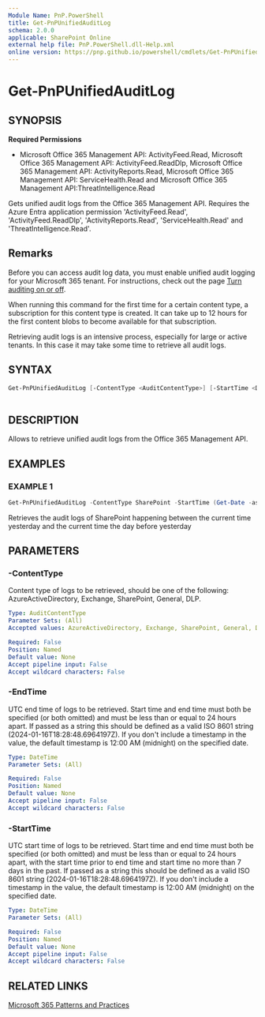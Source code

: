 ```yaml
---
Module Name: PnP.PowerShell
title: Get-PnPUnifiedAuditLog
schema: 2.0.0
applicable: SharePoint Online
external help file: PnP.PowerShell.dll-Help.xml
online version: https://pnp.github.io/powershell/cmdlets/Get-PnPUnifiedAuditLog.html
---
```

 
# Get-PnPUnifiedAuditLog

## SYNOPSIS

**Required Permissions**

  * Microsoft Office 365 Management API: ActivityFeed.Read, Microsoft Office 365 Management API: ActivityFeed.ReadDlp, Microsoft Office 365 Management API: ActivityReports.Read, Microsoft Office 365 Management API: ServiceHealth.Read and Microsoft Office 365 Management API:ThreatIntelligence.Read

Gets unified audit logs from the Office 365 Management API. Requires the Azure Entra application permission 'ActivityFeed.Read', 'ActivityFeed.ReadDlp', 'ActivityReports.Read', 'ServiceHealth.Read' and 'ThreatIntelligence.Read'.

## Remarks

Before you can access audit log data, you must enable unified audit logging for your Microsoft 365 tenant. For instructions, check out the page [Turn auditing on or off](https://learn.microsoft.com/microsoft-365/compliance/audit-log-enable-disable).

When running this command for the first time for a certain content type, a subscription for this content type is created. It can take up to 12 hours for the first content blobs to become available for that subscription.

Retrieving audit logs is an intensive process, especially for large or active tenants. In this case it may take some time to retrieve all audit logs. 

## SYNTAX

```powershell
Get-PnPUnifiedAuditLog [-ContentType <AuditContentType>] [-StartTime <DateTime>] [-EndTime <DateTime>]
  
```

## DESCRIPTION

Allows to retrieve unified audit logs from the Office 365 Management API.

## EXAMPLES

### EXAMPLE 1
```powershell
Get-PnPUnifiedAuditLog -ContentType SharePoint -StartTime (Get-Date -asUtc).AddDays(-2) -EndTime (Get-Date -asUtc).AddDays(-1)
```

Retrieves the audit logs of SharePoint happening between the current time yesterday and the current time the day before yesterday

## PARAMETERS

### -ContentType

Content type of logs to be retrieved, should be one of the following: AzureActiveDirectory, Exchange, SharePoint, General, DLP.

```yaml
Type: AuditContentType
Parameter Sets: (All)
Accepted values: AzureActiveDirectory, Exchange, SharePoint, General, DLP

Required: False
Position: Named
Default value: None
Accept pipeline input: False
Accept wildcard characters: False
```

### -EndTime
UTC end time of logs to be retrieved. Start time and end time must both be specified (or both omitted) and must be less than or equal to 24 hours apart. If passed as a string this should be defined as a valid ISO 8601 string (2024-01-16T18:28:48.6964197Z). If you don't include a timestamp in the value, the default timestamp is 12:00 AM (midnight) on the specified date.

```yaml
Type: DateTime
Parameter Sets: (All)

Required: False
Position: Named
Default value: None
Accept pipeline input: False
Accept wildcard characters: False
```

### -StartTime
UTC start time of logs to be retrieved. Start time and end time must both be specified (or both omitted) and must be less than or equal to 24 hours apart, with the start time prior to end time and start time no more than 7 days in the past. If passed as a string this should be defined as a valid ISO 8601 string (2024-01-16T18:28:48.6964197Z). If you don't include a timestamp in the value, the default timestamp is 12:00 AM (midnight) on the specified date.

```yaml
Type: DateTime
Parameter Sets: (All)

Required: False
Position: Named
Default value: None
Accept pipeline input: False
Accept wildcard characters: False
```

## RELATED LINKS

[Microsoft 365 Patterns and Practices](https://aka.ms/m365pnp)

